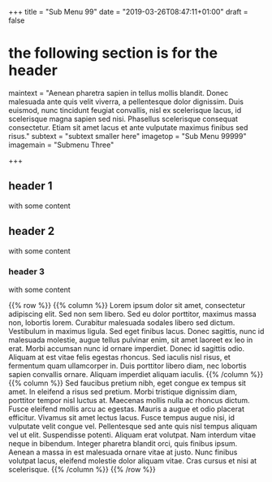 +++
title = "Sub Menu 99"
date = "2019-03-26T08:47:11+01:00"
draft = false

# the following section is for the header
maintext = "Aenean pharetra sapien in tellus mollis blandit. Donec malesuada ante quis velit viverra, a pellentesque dolor dignissim. Duis euismod, nunc tincidunt feugiat convallis, nisl ex scelerisque lacus, id scelerisque magna sapien sed nisi. Phasellus scelerisque consequat consectetur. Etiam sit amet lacus et ante vulputate maximus finibus sed risus."
subtext = "subtext smaller here"
imagetop = "Sub Menu 99999"
imagemain = "Submenu Three"

+++

## header 1

with some content
## header 2

with some content
### header 3

with some content

{{% row %}}
{{% column %}}
Lorem ipsum dolor sit amet, consectetur adipiscing elit. Sed non sem libero. Sed eu dolor porttitor, maximus massa non, lobortis lorem. Curabitur malesuada sodales libero sed dictum. Vestibulum in maximus ligula. Sed eget finibus lacus. Donec sagittis, nunc id malesuada molestie, augue tellus pulvinar enim, sit amet laoreet ex leo in erat. Morbi accumsan nunc id ornare imperdiet. Donec id sagittis odio. Aliquam at est vitae felis egestas rhoncus. Sed iaculis nisl risus, et fermentum quam ullamcorper in. Duis porttitor libero diam, nec lobortis sapien convallis ornare. Aliquam imperdiet aliquam iaculis.
{{% /column %}}
{{% column %}}
Sed faucibus pretium nibh, eget congue ex tempus sit amet. In eleifend a risus sed pretium. Morbi tristique dignissim diam, porttitor tempor nisl luctus at. Maecenas mollis nulla ac rhoncus dictum. Fusce eleifend mollis arcu ac egestas. Mauris a augue et odio placerat efficitur. Vivamus sit amet lectus lacus. Fusce tempus augue nisi, id vulputate velit congue vel. Pellentesque sed ante quis nisl tempus aliquam vel ut elit. Suspendisse potenti. Aliquam erat volutpat. Nam interdum vitae neque in bibendum. Integer pharetra blandit orci, quis finibus ipsum. Aenean a massa in est malesuada ornare vitae at justo. Nunc finibus volutpat lacus, eleifend molestie dolor aliquam vitae. Cras cursus et nisi at scelerisque.
{{% /column %}}
{{% /row %}}